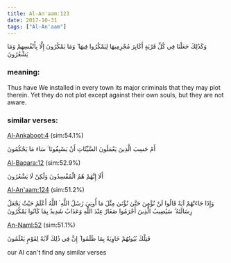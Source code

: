 ```yaml
---
title: Al-An'aam:123
date: 2017-10-31
tags: ["Al-An'aam"]
---
```

وَكَذَٰلِكَ جَعَلْنَا فِي كُلِّ قَرْيَةٍ أَكَابِرَ مُجْرِمِيهَا لِيَمْكُرُوا فِيهَا ۖ وَمَا يَمْكُرُونَ إِلَّا بِأَنْفُسِهِمْ وَمَا يَشْعُرُونَ
### meaning: 
Thus have We installed in every town its major criminals that they may plot therein. Yet they do not plot except against their own souls, but they are not aware.
### similar verses: 

[Al-Ankaboot:4](/29/4) (sim:54.1%)

أَمْ حَسِبَ الَّذِينَ يَعْمَلُونَ السَّيِّئَاتِ أَنْ يَسْبِقُونَا ۚ سَاءَ مَا يَحْكُمُونَ

[Al-Baqara:12](/2/12) (sim:52.9%)

أَلَا إِنَّهُمْ هُمُ الْمُفْسِدُونَ وَلَٰكِنْ لَا يَشْعُرُونَ

[Al-An'aam:124](/6/124) (sim:51.2%)

وَإِذَا جَاءَتْهُمْ آيَةٌ قَالُوا لَنْ نُؤْمِنَ حَتَّىٰ نُؤْتَىٰ مِثْلَ مَا أُوتِيَ رُسُلُ اللَّهِ ۘ اللَّهُ أَعْلَمُ حَيْثُ يَجْعَلُ رِسَالَتَهُ ۗ سَيُصِيبُ الَّذِينَ أَجْرَمُوا صَغَارٌ عِنْدَ اللَّهِ وَعَذَابٌ شَدِيدٌ بِمَا كَانُوا يَمْكُرُونَ

[An-Naml:52](/27/52) (sim:51.1%)

فَتِلْكَ بُيُوتُهُمْ خَاوِيَةً بِمَا ظَلَمُوا ۗ إِنَّ فِي ذَٰلِكَ لَآيَةً لِقَوْمٍ يَعْلَمُونَ

our AI can't find any similar verses

